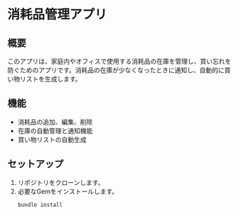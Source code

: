 # 消耗品管理アプリ

## 概要
このアプリは、家庭内やオフィスで使用する消耗品の在庫を管理し、買い忘れを防ぐためのアプリです。消耗品の在庫が少なくなったときに通知し、自動的に買い物リストを生成します。

## 機能
- 消耗品の追加、編集、削除
- 在庫の自動管理と通知機能
- 買い物リストの自動生成

## セットアップ
1. リポジトリをクローンします。
2. 必要なGemをインストールします。
   ```bash
   bundle install
